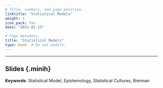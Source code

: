 ```yaml
---
# Title, summary, and page position.
linktitle: "Statistical Models"
weight: 1
icon_pack: fas
date: "2022-01-25"

# Page metadata.
title: "Statistical Models"
type: book  # Do not modify.
---
```


<style>
code{
  color: #2a7792;
}
.hljs{
  font-size: 16px
}
.minih{
  font-size: 1px;
  margin: 0px 0px 0px 0px;
}

.highlight {
    position: relative;
}
.highlight pre {
    padding: 15px;
}
.highlight-copy-btn {
    position: absolute;
    top: 7px;
    right: 7px;
    border: 0;
    border-radius: 4px;
    padding: 5px;
    font-size: 0.7em;
    line-height: 1.8;
    color: #fff;
    background-color: #777;
    min-width: 55px;
    text-align: center;
}
.highlight-copy-btn:hover {
    background-color: #666;
}
</style>

---


## Slides {.minih}

<object data="/media/workshop/ma/models.pdf" type="application/pdf" width="100%" height="500px">
</object>

**Keywords**: Statistical Model, Epistemology, Statistical Cultures, Breiman 



<style>
h1 {color: #2a7792;}
</style>



